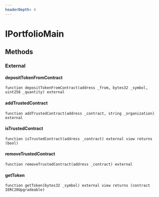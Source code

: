 ```yaml
---
headerDepth: 4
---
```


# IPortfolioMain

## Methods

### External

#### depositTokenFromContract

```solidity:no-line-numbers
function depositTokenFromContract(address _from, bytes32 _symbol, uint256 _quantity) external
```

#### addTrustedContract

```solidity:no-line-numbers
function addTrustedContract(address _contract, string _organization) external
```

#### isTrustedContract

```solidity:no-line-numbers
function isTrustedContract(address _contract) external view returns (bool)
```

#### removeTrustedContract

```solidity:no-line-numbers
function removeTrustedContract(address _contract) external
```

#### getToken

```solidity:no-line-numbers
function getToken(bytes32 _symbol) external view returns (contract IERC20Upgradeable)
```

